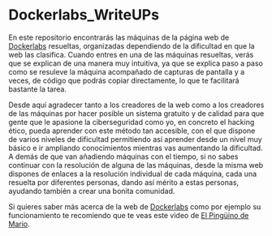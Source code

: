 # Dockerlabs_WriteUPs
En este repositorio encontrarás las máquinas de la página web de [Dockerlabs](https://dockerlabs.es/#/) resueltas, organizadas dependiendo de la dificultad en que la web las clasifica.
Cuando entres en una de las máquinas resueltas, verás que se explican de una manera muy intuitiva, ya que se explica paso a paso como se resuleve la máquina acompañado de capturas de pantalla y a veces, de código que podrás copiar directamente, lo que te facilitará bastante la tarea.

Desde aquí agradecer tanto a los creadores de la web como a los creadores de las máquinas por hacer posible un sistema gratuito y de calidad para que gente que le apasione la ciberseguridad como yo, en concreto el hacking ético, pueda aprender con este método tan accesible, con el que dispone de varios niveles de dificultad permitiendo así aprender desde un nivel muy básico e ir ampliando conocimientos mientras vas aumentando la dificultad. A demás de que van añadiendo máquinas con el tiempo, si no sabes continuar con la resolución de alguna de las máquinas, desde la misma web dispones de enlaces a la resolución individual de cada máquina, cada una resuelta por diferentes personas, dando así mérito a estas personas, ayudando también a crear una bonita comunidad.

Si quieres saber más acerca de la web de [Dockerlabs](https://dockerlabs.es/#/) como por ejemplo su funcionamiento te recomiendo que te veas este video de [El Pingüino de Mario](https://www.youtube.com/watch?v=24Y2GaD5764&t=871s).
